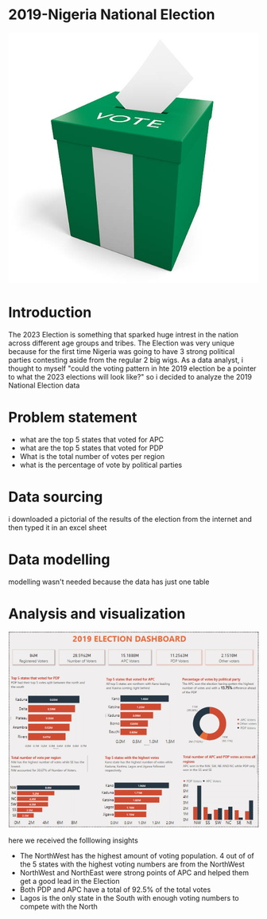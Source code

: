 # 2019-Nigeria National Election
![image](https://github.com/olamhiwepo/2019-Election/blob/main/istockphoto-468337336-612x612.jpg)

# Introduction
The 2023 Election is something that sparked huge intrest in the nation across different age groups and tribes. The Election was very unique because
for the first time Nigeria was going to have  3 strong political parties contesting aside from the regular 2 big wigs.
As a data analyst, i thought to myself "could the voting pattern in hte 2019 election be a pointer to what the 2023 elections will look like?" so i decided to analyze the 2019 National Election data

# Problem statement
- what are the top 5 states that voted for APC
- what are the top 5 states that voted for PDP
- What is the total number of votes per region
- what is the percentage of vote by political parties

# Data sourcing
i downloaded a pictorial of the results of the election from the internet and then typed it in an excel sheet

# Data modelling
modelling wasn't needed because the data has just one table

# Analysis and visualization
![photo](https://github.com/olamhiwepo/2019-Election/blob/main/new%20election.PNG)


here we received the folllowing insights
- The NorthWest has the highest amount of voting population. 4 out of of the 5 states with the highest voting numbers are from the NorthWest
- NorthWest and NorthEast were strong points of APC and helped them get a good lead in the Election
- Both PDP and APC have a total of 92.5% of the total votes
- Lagos is the only state in the South with enough voting numbers to compete with the North


